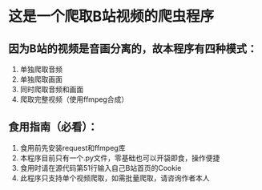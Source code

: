 # 这是一个爬取B站视频的爬虫程序
## 因为B站的视频是音画分离的，故本程序有四种模式：
1. 单独爬取音频
2. 单独爬取画面
3. 同时爬取音频和画面
4. 爬取完整视频（使用ffmpeg合成）
## 食用指南（必看）：
1. 食用前先安装request和ffmpeg库
2. 本程序目前只有一个.py文件，零基础也可以开袋即食，操作便捷
3. 食用时请在源代码第51行输入自己B站首页的Cookie
4. 此程序只支持单个视频爬取，如需批量爬取，请咨询作者本人
